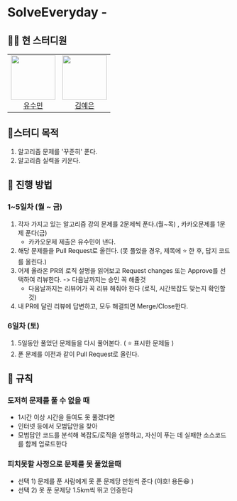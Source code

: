 # SolveEveryday - 

## 🧑‍💻 현 스터디원
<table>
  <tr>
    <td align="center">
      <a href="https://github.com/sue4869">
        <img src="https://avatars.githubusercontent.com/u/68679529?v=4" width="100px;" />
        <br />
        유수민
      </a>
    </td>
    <td align="center">
      <a href="https://github.com/gda05024">
        <img src="https://avatars.githubusercontent.com/u/79521569?v=4" width="100px;" />
        <br />
        김예은
      </a>
    </td>
</table>

## 🚩스터디 목적
1. 알고리즘 문제를 '꾸준히' 푼다. 
2. 알고리즘 실력을 키운다.

## 📖 진행 방법

### 1~5일차 (월 ~ 금)
1. 각자 가지고 있는 알고리즘 강의 문제를 2문제씩 푼다.(월~목) , 카카오문제를 1문제 푼다(금)
   * 카카오문제 제출은 유수민이 낸다. 
2. 해당 문제들을 Pull Request로 올린다. (못 풀었을 경우, 제목에 ⭐️ 한 후, 답지 코드를 올린다.)
3. 어제 올라온 PR의 로직 설명을 읽어보고 Request changes 또는 Approve를 선택하여 리뷰한다. -> 다음날까지는 승인 꼭 해줄것
    * 다음날까지는 리뷰어가 꼭 리뷰 해줘야 한다 (로직, 시간복잡도 맞는지 확인할 것)
4. 내 PR에 달린 리뷰에 답변하고, 모두 해결되면 Merge/Close한다.

### 6일차 (토)
1. 5일동안 풀었던 문제들을 다시 풀어본다.  ( ⭐️ 표시한 문제들 )
2. 푼 문제를 이전과 같이 Pull Request로 올린다.

## 🔗 규칙

### 도저히 문제를 풀 수 없을 때
* 1시간 이상 시간을 들여도 못 풀겠다면
* 인터넷 등에서 모범답안을 찾아
* 모범답안 코드를 분석해 복잡도/로직을 설명하고, 자신이 푸는 데 실패한 소스코드를 함께 업로드한다

### 피치못할 사정으로 문제를 못 풀었을때
* 선택 1) 문제를 푼 사람에게 못 푼 문제당 만원씩 준다 (야호! 용돈😆 )
* 선택 2) 못 푼 문제당 1.5km씩 뛰고 인증한다 
